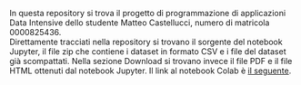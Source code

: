 In questa repository si trova il progetto di programmazione di applicazioni Data Intensive dello studente Matteo Castellucci, numero di matricola 0000825436.   
Direttamente tracciati nella repository si trovano il sorgente del notebook Jupyter, il file zip che contiene i dataset in formato CSV e i file del dataset già scompattati.
Nella sezione Download si trovano invece il file PDF e il file HTML ottenuti dal notebook Jupyter. Il link al notebook Colab è [il seguente](https://colab.research.google.com/drive/1x616oL1z0o2TJPpb4sRvCRN6yY1mCDJo?usp=sharing).